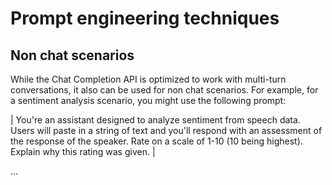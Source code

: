 # Prompt engineering techniques

## Non chat scenarios

While the Chat Completion API is optimized to work with multi-turn conversations, it also can be used for non chat scenarios. For example, for a sentiment analysis scenario, you might use the following prompt:

| You're an assistant designed to analyze sentiment from speech data. Users will paste in a string of text and you'll respond with an assessment of the response of the speaker. Rate on a scale of 1-10 (10 being highest). Explain why this rating was given. |

...
